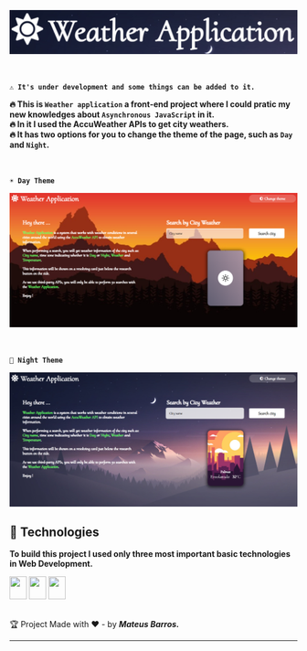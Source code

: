 ![](https://github.com/Mateus20Barros/weather-application/blob/main/assets/2021-08-02%20(5).png)

<br>

**``⚠️ It's under development and some things can be added to it.``** <br>

**🔥 This is `Weather application` a front-end project where I could pratic my new knowledges about `Asynchronous JavaScript` in it.** <br>
**🔥 In it I used the AccuWeather APIs to get city weathers.** <br>
**🔥 It has two options for you to change the theme of the page, such as `Day` and `Night`.**

<br>

**`☀️ Day Theme`**

![](https://github.com/Mateus20Barros/weather-application/blob/main/assets/2021-08-02%20(2).png)

<br>

**`🌙 Night Theme`**

![](https://github.com/Mateus20Barros/weather-application/blob/main/assets/2021-08-02%20(3).png)

## :rocket: Technologies

**To build this project I used only three most important basic technologies in Web Development.**

<div display="inline-block">
  <img src="https://cdn.jsdelivr.net/gh/devicons/devicon/icons/html5/html5-original.svg" width="30" height="40">
  <img src="https://cdn.jsdelivr.net/gh/devicons/devicon/icons/css3/css3-original.svg" width="30" height="40">
  <img src="https://cdn.jsdelivr.net/gh/devicons/devicon/icons/javascript/javascript-plain.svg" width="30" height="40">
</div>
<br>

:trophy: Project Made with :hearts: - by ***Mateus Barros.*** <br>

---
